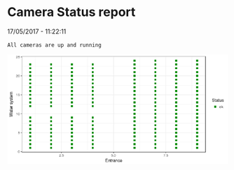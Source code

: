 Camera Status report
================
17/05/2017 - 11:22:11

    All cameras are up and running

![](camreport_files/figure-markdown_github/unnamed-chunk-2-1.png)

